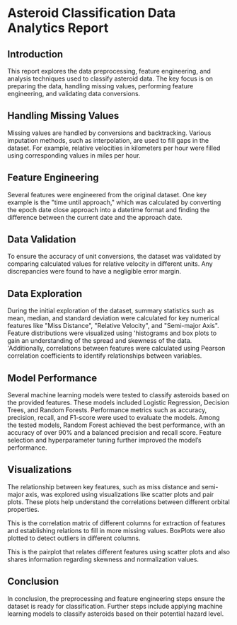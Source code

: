 # Asteroid Classification Data Analytics Report
## Introduction
This report explores the data preprocessing, feature engineering, and analysis techniques used to classify asteroid data. The key focus is on preparing the data, handling missing values, performing feature engineering, and validating data conversions.
## Handling Missing Values
Missing values are handled by conversions and backtracking. Various imputation methods, such as interpolation, are used to fill gaps in the dataset. For example, relative velocities in kilometers per hour were filled using corresponding values in miles per hour.
## Feature Engineering
Several features were engineered from the original dataset. One key example is the "time until approach," which was calculated by converting the epoch date close approach into a datetime format and finding the difference between the current date and the approach date.
## Data Validation
To ensure the accuracy of unit conversions, the dataset was validated by comparing calculated values for relative velocity in different units. Any discrepancies were found to have a negligible error margin.
## Data Exploration
During the initial exploration of the dataset, summary statistics such as mean, median, and standard deviation were calculated for key numerical features like "Miss Distance", "Relative Velocity", and "Semi-major Axis". Feature distributions were visualized using 'histograms and box plots to gain an understanding of the spread and skewness of the data. 'Additionally, correlations between features were calculated using Pearson correlation coefficients to identify relationships between variables.
## Model Performance
Several machine learning models were tested to classify asteroids based on the provided features. These models included Logistic Regression, Decision Trees, and Random Forests. Performance metrics such as accuracy, precision, recall, and F1-score were used to evaluate the models. Among the tested models, Random Forest achieved the best performance, with an accuracy of over 90% and a balanced precision and recall score. Feature selection and hyperparameter tuning further improved the model’s performance.

## Visualizations
The relationship between key features, such as miss distance and semi-major axis, was explored using visualizations like scatter plots and pair plots. These plots help understand the correlations between different orbital properties.
 
This is the correlation matrix of different columns for extraction of features and establishing relations to fill in more missing values.
BoxPlots were also plotted to detect outliers in different columns.
 
This is the pairplot that relates different features using scatter plots and also shares information regarding skewness and normalization values.
## Conclusion
In conclusion, the preprocessing and feature engineering steps ensure the dataset is ready for classification. Further steps include applying machine learning models to classify asteroids based on their potential hazard level.

